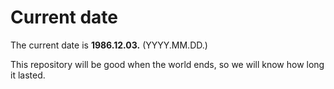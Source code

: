 # Current date

The current date is **1986.12.03.** (YYYY.MM.DD.)

This repository will be good when the world ends, so we will know how long it lasted.